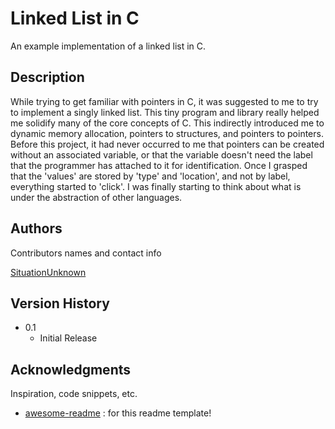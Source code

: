 # Linked List in C

An example implementation of a linked list in C.

## Description

While trying to get familiar with pointers in C, it was suggested to me to try to implement a singly linked list.
This tiny program and library really helped me solidify many of the core concepts of C. This indirectly introduced
me to dynamic memory allocation, pointers to structures, and pointers to pointers. Before this project, it had never
occurred to me that pointers can be created without an associated variable, or that the variable doesn't need the
label that the programmer has attached to it for identification. Once I grasped that the 'values' are stored by 'type'
and 'location', and not by label, everything started to 'click'. I was finally starting to think about what is under
the abstraction of other languages.

## Authors

Contributors names and contact info

[SituationUnknown](https://github.com/AAM1130)

## Version History

* 0.1
    * Initial Release

## Acknowledgments

Inspiration, code snippets, etc.
* [awesome-readme](https://github.com/matiassingers/awesome-readme) : for this readme template!
